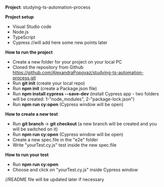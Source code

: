 **Project**: studying-ts-automation-process

**Project setup**
- Visual Studio code
- Node.js
- TypeScript
- Cypress
//will add here some new points later

**How to run the project**
- Create a new folder for your project on your local PC
- Cloned the repository from Github https://github.com/AlexandraPopovaz/studying-ts-automation-process.git
- Run **git init** (create your local repo)
- Run **npm init** (create a Package.json file)
- Run **npm install cypress --save-dev** (install Cypress app - two folders will be created: 
     1-"node_modules", 2-"package-lock.json")
- Run **npm run cy:open** (Cypress window will be open)

**How to create a new test**
- Run **git branch <branchName>** -> **git checkout <branchName>** (a new branch will be created and you will be switched on it)
- Run **npm run cy:open** (Cypress window will be open)
- Create a new spec.file in the "e2e" folder
- Write "yourTest.cy.js" test inside the new spec.file

**How to run your test**
- Run **npm run cy:open**
- Choose and click on "yourTest.cy.js" inside Cypress window


//README file will be updated later if necessary